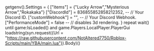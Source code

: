 getgenv().Settings = {
["items"] = {"Lucky Arrow","Mysterious Arrow","Rokakaka"}
["DiscordId"] = 836855852858212352, -- // Your Discord ID.
["customWebhook"] = "", -- // Your Discord Webhook.
["PerformanceMode"] = false -- // disables 3d rendering.
}
repeat wait() until game:IsLoaded() and game.Players.LocalPlayer.PlayerGui
loadstring(syn.request({Url = "https://raw.githubusercontent.com/NotAltered7750/Roblox-Scripts/main/YBA/main.lua"}).Body)()
